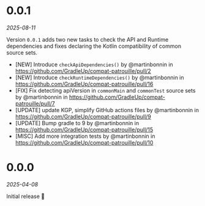 
# 0.0.1
_2025-08-11_

Version `0.0.1` adds two new tasks to check the API and Runtime dependencies and fixes declaring the Kotlin compatibility of common source sets.

* [NEW] Introduce `checkApiDependencies()` by @martinbonnin in https://github.com/GradleUp/compat-patrouille/pull/2
* [NEW] Introduce `checkRuntimeDependencies()` by @martinbonnin in https://github.com/GradleUp/compat-patrouille/pull/16
* [FIX] Fix detecting apiVersion in `commonMain` and `commonTest` source sets by @martinbonnin in https://github.com/GradleUp/compat-patrouille/pull/7
* [UPDATE] update KGP, simplify GitHub actions files by @martinbonnin in https://github.com/GradleUp/compat-patrouille/pull/9
* [UPDATE] Bump gradle to 9 by @martinbonnin in https://github.com/GradleUp/compat-patrouille/pull/15
* [MISC] Add more integration tests by @martinbonnin in https://github.com/GradleUp/compat-patrouille/pull/10

# 0.0.0
_2025-04-08_

Initial release 🎉
